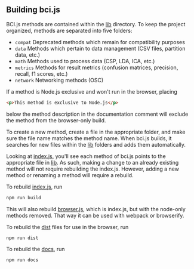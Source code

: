## Building bci.js

BCI.js methods are contained within the [lib](lib) directory. To keep the project organized, methods are separated into five folders:
 - `compat` Deprecated methods which remain for compatibility purposes
 - `data` Methods which pertain to data management (CSV files, partition data, etc.)
 - `math` Methods used to process data (CSP, LDA, ICA, etc.)
 - `metrics` Methods for result metrics (confusion matrices, precision, recall, f1 scores, etc.)
 - `network` Networking methods (OSC)

If a method is Node.js exclusive and won't run in the browser, placing

```html
<p>This method is exclusive to Node.js</p>
```

below the method description in the documentation comment will exclude the method from the browser-only build.

To create a new method, create a file in the appropriate folder, and make sure the file name matches the method name. When bci.js builds, it searches for new files within the [lib](lib) folders and adds them automatically.

Looking at [index.js](index.js), you'll see each method of bci.js points to the appropriate file in [lib](lib). As such, making a change to an already existing method will not require rebuilding the index.js. However, adding a new method or renaming a method will require a rebuild.

To rebuild [index.js](index.js), run

```bash
npm run build
```

This will also rebuild [browser.js](browser.js), which is index.js, but with the node-only methods removed. That way it can be used with webpack or browserify.

To rebuild the [dist](dist) files for use in the browser, run

```bash
npm run dist
```

To rebuild the [docs](docs), run

```bash
npm run docs
```

